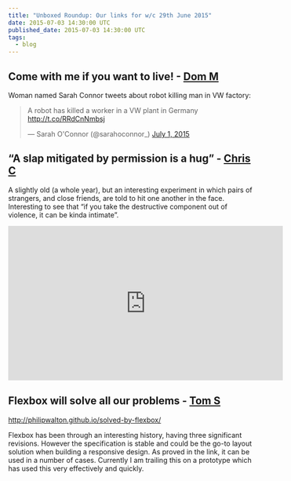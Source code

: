```yaml
---
title: "Unboxed Roundup: Our links for w/c 29th June 2015"
date: 2015-07-03 14:30:00 UTC
published_date: 2015-07-03 14:30:00 UTC
tags:
  - blog
---
```


## Come with me if you want to live! - [Dom M](http://www.unboxedconsulting.com/people/dominic-mason)

Woman named Sarah Connor tweets about robot killing man in VW factory:

<blockquote class="twitter-tweet" data-cards="hidden" lang="en"><p lang="en" dir="ltr">A robot has killed a worker in a VW plant in Germany <a href="http://t.co/RRdCnNmbsj">http://t.co/RRdCnNmbsj</a></p>&mdash; Sarah O&#39;Connor (@sarahoconnor_) <a href="https://twitter.com/sarahoconnor_/status/616282747200479232">July 1, 2015</a></blockquote>
<script async src="//platform.twitter.com/widgets.js" charset="utf-8"></script>

## “A slap mitigated by permission is a hug” - [Chris C](http://www.unboxedconsulting.com/people/chris-carter)

A slightly old (a whole year), but an interesting experiment in which pairs of strangers, and close friends, are told to hit one another in the face. Interesting to see that “if you take the destructive component out of violence, it can be kinda intimate”.

<iframe width="560" height="315" src="https://www.youtube.com/embed/9sObr3dwdeE" frameborder="0" allowfullscreen></iframe>

## Flexbox will solve all our problems - [Tom S](http://www.unboxedconsulting.com/people/tom-sabin)

http://philipwalton.github.io/solved-by-flexbox/

Flexbox has been through an interesting history, having three significant revisions. However the specification is stable and could be the go-to layout solution when building a responsive design. As proved in the link, it can be used in a number of cases. Currently I am trailing this on a prototype which has used this very effectively and quickly.
